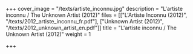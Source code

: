 +++
cover_image = "/texts/artiste_inconnu.jpg"
description = "L'artiste inconnu / The Unknown Artist (2012)"
files = [["L'Artiste Inconnu (2012)", "/texts/2012_artiste_inconnu_fr.pdf"], ["Unknown Artist (2012)", "/texts/2012_unknown_artist_en.pdf"]]
title = "L'artiste inconnu / The Unknown Artist (2012)"
weight = 1

+++
